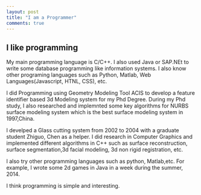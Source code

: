 ```yaml
---
layout: post
title: "I am a Programmer"
comments: true
---
```


## I like programming
<!--more-->
My main programming language is C/C++. I also used Java or SAP.NEt to write some database programming like information systems. I also know other programing languages such as Python, Matlab, Web Languages(Javascript, HTNL, CSS), etc. <!--more-->

I did Programming using Geometry Modeling Tool ACIS to develop a feature identifier based 3d Modeling system for my Phd Degree. During my Phd study, I also researched  and implemnted some key algorithms for NURBS surface modeling system which is the best surface modeling system in 1997,China.

I develped a Glass cutting system from 2002 to 2004 with a graduate student Zhiguo, Chen as a helper. I did research in Computer Graphics and implemented different algorithms in C++ such as surface reconstruction, surface segmentation,3d facial modeling, 3d non rigid registration, etc.

I also try other programming languages such as python, Matlab,etc. For example, I wrote some 2d games in Java in a week during the summer, 2014.  

I think programming is simple and interesting. 